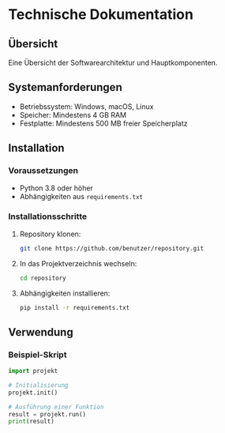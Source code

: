 # Technische Dokumentation

## Übersicht
Eine Übersicht der Softwarearchitektur und Hauptkomponenten.

## Systemanforderungen
- Betriebssystem: Windows, macOS, Linux
- Speicher: Mindestens 4 GB RAM
- Festplatte: Mindestens 500 MB freier Speicherplatz

## Installation

### Voraussetzungen
- Python 3.8 oder höher
- Abhängigkeiten aus `requirements.txt`

### Installationsschritte
1. Repository klonen:
    ```bash
    git clone https://github.com/benutzer/repository.git
    ```
2. In das Projektverzeichnis wechseln:
    ```bash
    cd repository
    ```
3. Abhängigkeiten installieren:
    ```bash
    pip install -r requirements.txt
    ```

## Verwendung
### Beispiel-Skript
```python
import projekt

# Initialisierung
projekt.init()

# Ausführung einer Funktion
result = projekt.run()
print(result)
